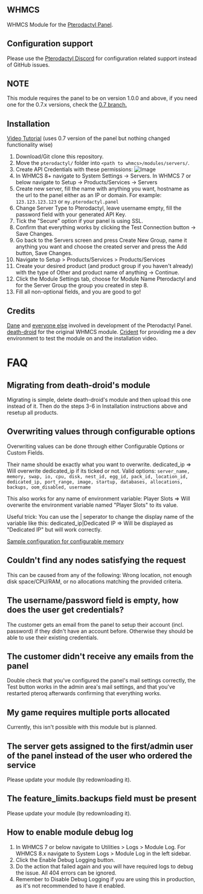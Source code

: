 ## WHMCS

WHMCS Module for the [Pterodactyl Panel](https://github.com/pterodactyl/panel/).

## Configuration support

Please use the [Pterodactyl Discord](https://discord.gg/pterodactyl) for configuration related support instead of GitHub issues.

## NOTE

This module requires the panel to be on version 1.0.0 and above, if you need one for the 0.7.x versions, check the [0.7 branch.](https://github.com/pterodactyl/whmcs/tree/0.7)

## Installation

[Video Tutorial](https://www.youtube.com/watch?v=wURpRD9vfj4) (uses 0.7 version of the panel but nothing changed functionality wise)

1. Download/Git clone this repository.
2. Move the ``pterodactyl/`` folder into ``<path to whmcs>/modules/servers/``.
3. Create API Credentials with these permissions: ![Image](https://owo.whats-th.is/fa1eee.png)
4. In WHMCS 8+ navigate to System Settings → Servers. In WHMCS 7 or below navigate to Setup → Products/Services → Servers
5. Create new server, fill the name with anything you want, hostname as the url to the panel either as an IP or domain. For example: ``123.123.123.123`` or ``my.pterodactyl.panel``
6. Change Server Type to Pterodactyl, leave username empty, fill the password field with your generated API Key.
7. Tick the "Secure" option if your panel is using SSL.
8. Confirm that everything works by clicking the Test Connection button -> Save Changes.
9. Go back to the Servers screen and press Create New Group, name it anything you want and choose the created server and press the Add button, Save Changes.
10. Navigate to Setup > Products/Services > Products/Services
11. Create your desired product (and product group if you haven't already) with the type of Other and product name of anything -> Continue.
12. Click the Module Settings tab, choose for Module Name Pterodactyl and for the Server Group the group you created in step 8.
13. Fill all non-optional fields, and you are good to go!

## Credits

[Dane](https://github.com/DaneEveritt) and [everyone else](https://github.com/Pterodactyl/Panel/graphs/contributors) involved in development of the Pterodactyl Panel.
[death-droid](https://github.com/death-droid) for the original WHMCS module.
[Crident](https://crident.com) for providing me a dev environment to test the module on and the installation video.

# FAQ

## Migrating from death-droid's module

Migrating is simple, delete death-droid's module and then upload this one instead of it.
Then do the steps 3-6 in Installation instructions above and resetup all products.

## Overwriting values through configurable options

Overwriting values can be done through either Configurable Options or Custom Fields.

Their name should be exactly what you want to overwrite.
dedicated_ip => Will overwrite dedicated_ip if its ticked or not.
Valid options: ``server_name, memory, swap, io, cpu, disk, nest_id, egg_id, pack_id, location_id, dedicated_ip, port_range, image, startup, databases, allocations, backups, oom_disabled, username``

This also works for any name of environment variable:
Player Slots => Will overwrite the environment variable named "Player Slots" to its value.

Useful trick: You can use the | seperator to change the display name of the variable like this:
dedicated_ip|Dedicated IP => Will be displayed as "Dedicated IP" but will work correctly.

[Sample configuration for configurable memory](https://owo.whats-th.is/85JwhVX.png)

## Couldn't find any nodes satisfying the request

This can be caused from any of the following: Wrong location, not enough disk space/CPU/RAM, or no allocations matching the provided criteria.

## The username/password field is empty, how does the user get credentials?

The customer gets an email from the panel to setup their account (incl. password) if they didn't have an account before. Otherwise they should be able to use their existing credentials.

## The customer didn't receive any emails from the panel

Double check that you've configured the panel's mail settings correctly, the Test button works in the admin area's mail settings, and that you've restarted pteroq afterwards confirming that everything works.

## My game requires multiple ports allocated

Currently, this isn't possible with this module but is planned.

## The server gets assigned to the first/admin user of the panel instead of the user who ordered the service

Please update your module (by redownloading it).

## The feature_limits.backups field must be present

Please update your module (by redownloading it).

## How to enable module debug log

1. In WHMCS 7 or below navigate to Utilities > Logs > Module Log. For WHMCS 8.x navigate to System Logs > Module Log in the left sidebar.
2. Click the Enable Debug Logging button.
3. Do the action that failed again and you will have required logs to debug the issue. All 404 errors can be ignored.
4. Remember to Disable Debug Logging if you are using this in production, as it's not recommended to have it enabled.
